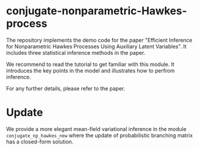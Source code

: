 # conjugate-nonparametric-Hawkes-process
The repository implements the demo code for the paper "Efficient Inference for Nonparametric Hawkes Processes Using Auxiliary Latent Variables". It includes three statistical inference methods in the paper. 

We recommend to read the tutorial to get familiar with this module. It introduces the key points in the model and illustrates how to perfrom inference.

For any further details, please refer to the paper. 

Update
=====================================================
We provide a more elegant mean-field variational inference in the module  `conjugate_np_hawkes_new` where the update of probabilistic branching matrix has a closed-form solution. 

